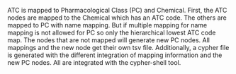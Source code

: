 ATC is mapped to Pharmacological Class (PC) and Chemical. 
First, the ATC nodes are mapped to the Chemical which has an ATC code. The others are mapped to PC with name mapping. But if multiple mapping for name mapping is not allowed for PC so only the hierarchical lowest ATC code map. 
The nodes that are not mapped will generate new PC nodes. All mappings and the new node get their own tsv file. 
Additionally, a cypher file is generated with the different integration of mapping information and the new PC nodes. All are integrated with the cypher-shell tool.
